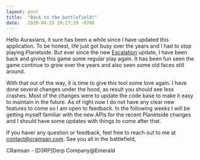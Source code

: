 ```yaml
---
layout: post
title:  "Back to the battlefield!"
date:   2020-04-25 19:27:29 -0700
---
```


Hello Auraxians, it sure has been a while since I have updated this application. To be honest, life just got busy over the years and I had to stop playing Planetside. But ever since the new [Escalation](https://www.planetside2.com/news/ps2-escalation-update-launch-february-2020) update, I have been back and giving this game some regular play again. It has been fun seen the game continue to grow over the years and also seen some old faces still around.

With that out of the way, it is time to give this tool some love again. I have done several changes under the hood, as result you should see less crashes. Most of the changes were to update the code base to make it easy to maintain in the future. As of right now I do not have any clear new features to come so I am open to feedback. In the following weeks I will be getting myself familiar with the new APIs for the recent Planetside changes and I should have some updates with things to come after that.

If you haver any question or feedback, feel free to reach out to me at [contact@cramsan.com](mailto:contact@cramsan.com). See you all in the battlefield,

CRamsan - [D3RP]Derp Company@Emerald